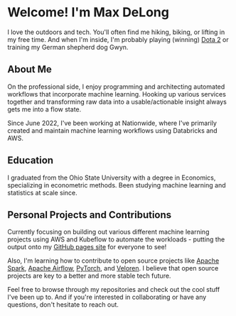 # Welcome! I'm Max DeLong

I love the outdoors and tech. You'll often find me hiking, biking, or lifting in my free time. And when I'm inside, I'm probably playing (winning) [Dota 2](https://www.dota2.com/home) or training my German shepherd dog Gwyn.

## About Me

On the professional side, I enjoy programming and architecting automated workflows that incorporate machine learning. Hooking up various services together and transforming raw data into a usable/actionable insight always gets me into a flow state.

Since June 2022, I've been working at Nationwide, where I've primarily created and maintain machine learning workflows using Databricks and AWS.

## Education

I graduated from the Ohio State University with a degree in Economics, specializing in econometric methods. Been studying machine learning and statistics at scale since.

## Personal Projects and Contributions

Currently focusing on building out various different machine learning projects using AWS and Kubeflow to automate the workloads - putting the output onto my [GitHub pages site](https://maxdelong.github.io/maxdelong-mainsite/) for everyone to see! 

Also, I'm learning how to contribute to open source projects like [Apache Spark](https://github.com/apache/spark), [Apache Airflow](https://github.com/apache/airflow), [PyTorch](https://github.com/pytorch/pytorch), and [Veloren](https://github.com/veloren/veloren). I believe that open source projects are key to a better and more stable tech future.

Feel free to browse through my repositories and check out the cool stuff I've been up to. And if you're interested in collaborating or have any questions, don't hesitate to reach out.
